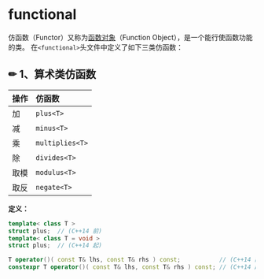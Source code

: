 # functional

仿函数（Functor）又称为[函数对象](../advanced-c++/function-object.md)（Function Object），是一个能行使函数功能的类。 在`<functional>`头文件中定义了如下三类仿函数：

## ✏ 1、**算术类仿函数**

| 操作 | 仿函数 |
| :--- | :--- |
| 加 | `plus<T>` |
| 减 | `minus<T>` |
| 乘 | `multiplies<T>` |
| 除 | `divides<T>` |
| 取模 | `modulus<T>` |
| 取反 | `negate<T>` |

**定义：**

```cpp
template< class T >
struct plus;  // (C++14 前)
template< class T = void >
struct plus;  // (C++14 起)

T operator()( const T& lhs, const T& rhs ) const;           // (C++14 前)
constexpr T operator()( const T& lhs, const T& rhs ) const; // (C++14 起)
```

